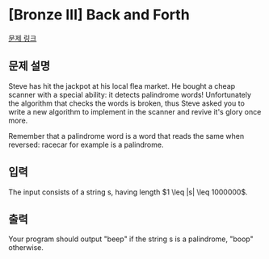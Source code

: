 # [Bronze III] Back and Forth

[문제 링크](https://www.acmicpc.net/problem/33779) 

## 문제 설명

<p>Steve has hit the jackpot at his local flea market. He bought a cheap scanner with a special ability: it detects palindrome words! Unfortunately the algorithm that checks the words is broken, thus Steve asked you to write a new algorithm to implement in the scanner and revive it's glory once more.</p>

<p>Remember that a palindrome word is a word that reads the same when reversed: racecar for example is a palindrome.  </p>

## 입력 

 <p>The input consists of a string s, having length $1 \leq |s| \leq 1000000$.</p>

## 출력 

 <p>Your program should output "beep" if the string s is a palindrome, "boop" otherwise.</p>

